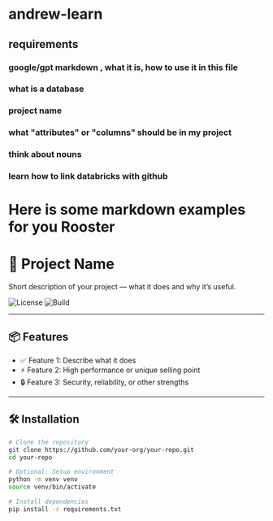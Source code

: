 # andrew-learn

## requirements

### google/gpt markdown , what it is, how to use it in this file
### what is a database
### project name
### what "attributes" or "columns" should be in my project
### think about nouns

### learn how to link databricks with github


# Here is some markdown examples for you Rooster

# 🚀 Project Name

Short description of your project — what it does and why it’s useful.

![License](https://img.shields.io/badge/license-MIT-blue.svg)
![Build](https://img.shields.io/github/actions/workflow/status/roatanrich/andrew-learn/ci.yml)

---

## 📦 Features

- ✅ Feature 1: Describe what it does
- ⚡ Feature 2: High performance or unique selling point
- 🔒 Feature 3: Security, reliability, or other strengths

---

## 🛠️ Installation

```bash
# Clone the repository
git clone https://github.com/your-org/your-repo.git
cd your-repo

# Optional: Setup environment
python -m venv venv
source venv/bin/activate

# Install dependencies
pip install -r requirements.txt



